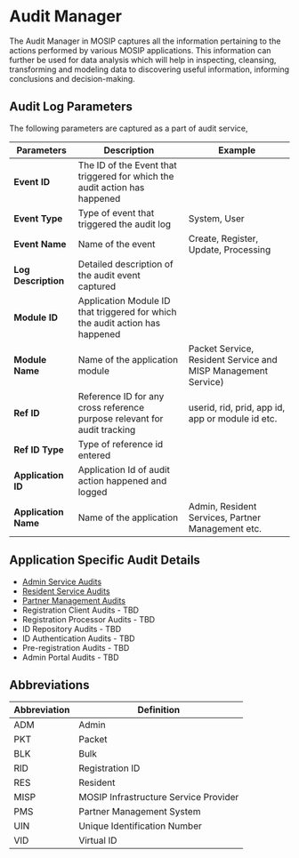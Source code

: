 # Audit Manager
The Audit Manager in MOSIP captures all the information pertaining to the actions performed by various MOSIP applications. This information can further be used for data analysis which will help in inspecting, cleansing, transforming and modeling data to discovering useful information, informing conclusions and decision-making.

## Audit Log Parameters
The following parameters are captured as a part of audit service, 

Parameters | Description | Example
-----------|-------------|----------
**Event ID** | The ID of the Event that triggered for which the audit action has happened | 
**Event Type** | Type of event that triggered the audit log | System, User  
**Event Name** | Name of the event | Create, Register, Update, Processing
**Log Description** | Detailed description of the audit event captured | 
**Module ID** | Application Module ID that triggered for which the audit action has happened | 
**Module Name** | Name of the application module | Packet Service, Resident Service and MISP Management Service)
**Ref ID** | Reference ID for any cross reference purpose relevant for audit tracking | userid, rid, prid, app id, app or module id etc.
**Ref ID Type** | Type of reference id entered |
**Application ID** | Application Id of audit action happened and logged | 
**Application Name** | Name of the application | Admin, Resident Services, Partner Management etc.

## Application Specific Audit Details

* [Admin Service Audits](Admin-Service-Audits.md)
* [Resident Service Audits](Resident-Service-Audits.md)
* [Partner Management Audits](Partner-Management-Audits.md)
* Registration Client Audits - TBD
* Registration Processor Audits - TBD
* ID Repository Audits - TBD
* ID Authentication Audits - TBD
* Pre-registration Audits - TBD
* Admin Portal Audits - TBD

## Abbreviations
Abbreviation | Definition
-------------|-------------
ADM | Admin
PKT	| Packet
BLK	| Bulk
RID	| Registration ID
RES	| Resident
MISP | MOSIP Infrastructure Service Provider
PMS | Partner Management System
UIN	| Unique Identification Number
VID	| Virtual ID